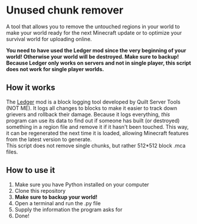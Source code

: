 # Unused chunk remover

A tool that allows you to remove the untouched regions in your world to make your world ready for the next Minecraft update or to optimize your survival world for uploading online.

**You need to have used the Ledger mod since the very beginning of your world! Otherwise your world will be destroyed. Make sure to backup!**  
**Because Ledger only works on servers and not in single player, this script does not work for single player worlds.**

## How it works
The [Ledger](https://modrinth.com/mod/ledger) mod is a block logging tool developed by Quilt Server Tools (NOT ME). It logs all changes to blocks to make it easier to track down grievers and rollback their damage. Because it logs everything, *this* program can use its data to find out if someone has built (or destroyed) something in a region file and remove it if it hasn't been touched. This way, it can be regenerated the next time it is loaded, allowing Minecraft features from the latest version to generate.  
This script does not remove single chunks, but rather 512*512 block .mca files.

## How to use it
1. Make sure you have Python installed on your computer
2. Clone this repository
3. **Make sure to backup your world!**
4. Open a terminal and run the .py file
5. Supply the information the program asks for
6. Done!
